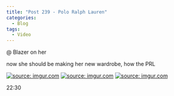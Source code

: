 ```yaml
---
title: "Post 239 - Polo Ralph Lauren"
categories:
  - Blog
tags:
  - Video
---
```


@ Blazer on her

now she should be making her new wardrobe, how the PRL

<a href="https://imgur.com/7AXb7cS"><img src="https://i.imgur.com/7AXb7cS.jpg" title="source: imgur.com" /></a>
<a href="https://imgur.com/nnwUrIw"><img src="https://i.imgur.com/nnwUrIw.jpg" title="source: imgur.com" /></a>
<a href="https://imgur.com/VX6dfkf"><img src="https://i.imgur.com/VX6dfkf.jpg" title="source: imgur.com" /></a>

22:30

<script src="https://utteranc.es/client.js"
        repo="serendipityinlife/serendipityinlife.github.io"
        issue-term="pathname"
        theme="github-light"
        crossorigin="anonymous"
        async>
</script>

